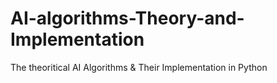 # AI-algorithms-Theory-and-Implementation
The theoritical AI Algorithms & Their Implementation in Python
